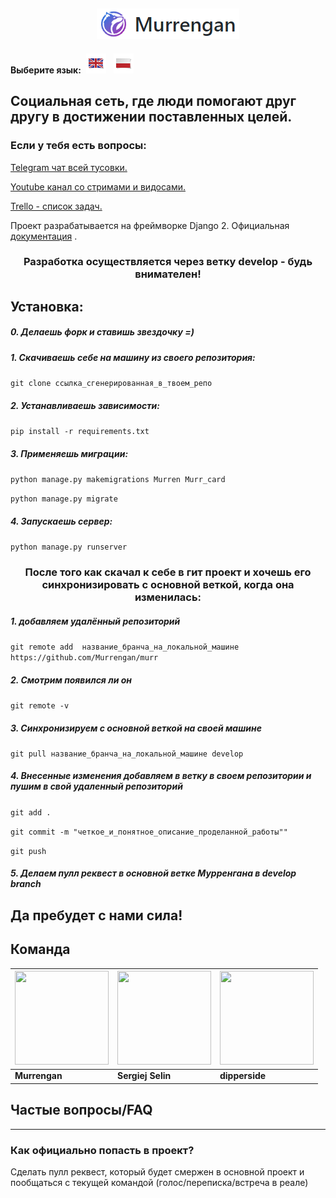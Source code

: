 <h2 align="center">
	<img src="readme/examples/murr-logo.png" title="Murrengan" />
</h2>

**Выберите язык:**&nbsp; [<img src="readme/examples/en.png" title="Английский" />](readme/en) &nbsp; [<img src="readme/examples/pl.png" title="Польский" />](readme/pl)


<h2>
Социальная сеть, где люди помогают друг другу в достижении поставленных целей.
</h2>

<h3>
Если у тебя есть вопросы:
</h3>

[Telegram чат всей тусовки.](https://t.me/MurrenganChat) 


[Youtube канал со стримами и видосами.](https://www.youtube.com/murrengan)


[Trello - список задач.](https://trello.com/b/yfjytAFU/murrengan) 

Проект разрабатывается на фреймворке Django 2. Официальная <a href="https://docs.djangoproject.com">документация</a> .

<h3 align="center">
Разработка осуществляется через ветку develop - будь внимателен!
</h3>

<h2>
Установка:
</h2>

##### 0. Делаешь форк и ставишь звездочку =)

##### 1. Скачиваешь себе на машину из своего репозитория:

`git clone ссылка_сгенерированная_в_твоем_репо`


##### 2. Устанавливаешь зависимости:

`pip install -r requirements.txt`


##### 3. Применяешь миграции:

`python manage.py makemigrations Murren Murr_card`

`python manage.py migrate`


##### 4. Запускаешь сервер:

`python manage.py runserver`


<h3 align="center">
После того как скачал к себе в гит проект и хочешь его синхронизировать с основной веткой, когда она изменилась:
</h3>

##### 1. добавляем удалённый репозиторий
`git remote add  название_бранча_на_локальной_машине https://github.com/Murrengan/murr`

##### 2. Смотрим появился ли он 
`git remote -v`

##### 3. Синхронизируем с основной веткой на своей машине
`git pull название_бранча_на_локальной_машине develop`

##### 4. Внесенные изменения добавляем в ветку в своем репозитории и пушим в свой удаленный репозиторий

`git add .`

`git commit -m "четкое_и_понятное_описание_проделанной_работы""`

`git push`

##### 5. Делаем пулл реквест в основной ветке Мурренгана в develop branch


<h2>
Да пребудет с нами сила!
</h2>

## Команда

[<img src="https://avatars3.githubusercontent.com/u/40840064?s=460&v=4" width="150" height="150" />](https://github.com/Murrengan)  | [<img src="https://avatars2.githubusercontent.com/u/29122136?s=460&v=4" width="150" height="150" />](https://github.com/selincodes) | [<img src="https://avatars3.githubusercontent.com/u/23295612?s=400&v=4" width="150" height="150" />](https://github.com/dipperside)
---|---|---
**Murrengan** | **Sergiej Selin** | **dipperside**


<h2>
Частые вопросы/FAQ
</h2>
<hr>
<h3>
Как официально попасть в проект?
</h3>
Сделать пулл реквест, который будет смержен в основной проект и пообщаться с текущей командой (голос/переписка/встреча в реале)

